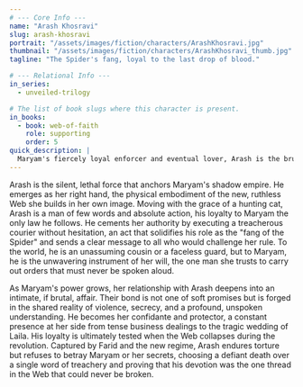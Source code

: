 ```yaml
---
# --- Core Info ---
name: "Arash Khosravi"
slug: arash-khosravi
portrait: "/assets/images/fiction/characters/ArashKhosravi.jpg"
thumbnail: "/assets/images/fiction/characters/ArashKhosravi_thumb.jpg"
tagline: "The Spider's fang, loyal to the last drop of blood."

# --- Relational Info ---
in_series:
  - unveiled-trilogy

# The list of book slugs where this character is present.
in_books:
  - book: web-of-faith
    role: supporting
    order: 5
quick_description: |
  Maryam's fiercely loyal enforcer and eventual lover, Arash is the brutal instrument of her will as she builds her shadow empire. A man of few words and deadly action, his arc is defined by an unwavering devotion that culminates in a defiant death rather than betrayal.
---
```

Arash is the silent, lethal force that anchors Maryam's shadow empire. He emerges as her right hand, the physical embodiment of the new, ruthless Web she builds in her own image. Moving with the grace of a hunting cat, Arash is a man of few words and absolute action, his loyalty to Maryam the only law he follows. He cements her authority by executing a treacherous courier without hesitation, an act that solidifies his role as the "fang of the Spider" and sends a clear message to all who would challenge her rule. To the world, he is an unassuming cousin or a faceless guard, but to Maryam, he is the unwavering instrument of her will, the one man she trusts to carry out orders that must never be spoken aloud.

As Maryam's power grows, her relationship with Arash deepens into an intimate, if brutal, affair. Their bond is not one of soft promises but is forged in the shared reality of violence, secrecy, and a profound, unspoken understanding. He becomes her confidante and protector, a constant presence at her side from tense business dealings to the tragic wedding of Laila. His loyalty is ultimately tested when the Web collapses during the revolution. Captured by Farid and the new regime, Arash endures torture but refuses to betray Maryam or her secrets, choosing a defiant death over a single word of treachery and proving that his devotion was the one thread in the Web that could never be broken.
